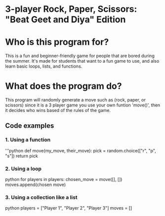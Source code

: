 # 3-player Rock, Paper, Scissors: "Beat Geet and Diya" Edition 

# Who is this program for?
This is a fun and beginner-friendly game for people that are bored during the summer. It's made for students that want to a fun game to use, and also learn basic loops, lists, and functions. 

# What does the program do?
This program will randomly generate a move such as (rock, paper, or scissors) since it is a 3 player game you use your own funtion 'move()', then it decides who wins based of the rules of the game.


## Code examples 

### 1. Using a function
'''python
def move(my_move, their_move):
   pick = random.choice(["r", "p", "s"])
   return pick

### 2. Using a loop 
python 
for players in players:
    chosen_move = move([], [])
    moves.append(chosen move)

### 3. Using a collection like a list
python
players = ["Player 1", "Player 2", "Player 3"]
moves = []
